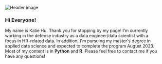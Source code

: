![Header image](https://github.com/katie-hu/kayteewho/blob/main/Images/Header.png)

### Hi Everyone!

<img align='right' src='https://media.giphy.com/media/v1.Y2lkPTc5MGI3NjExNzR3cW03eDJwMDU2OXIzNmp0Z3BvbXVtaHl0MzhibmFqbG5kemlnMiZlcD12MV9pbnRlcm5hbF9naWZfYnlfaWQmY3Q9Zw/3o7TKMt1VVNkHV2PaE/giphy.gif' width='10"'>


My name is Katie Hu. Thank you for stopping by my page! 
I'm currently working in the defense industry as a data engineer/data scientist with a focus in HR-related data. 
In addition, I'm pursuing my master's degree in applied data science and expected to complete the program August 2023. 
Most of my content is in **Python** and **R**. 
Please feel free to contact me if you have any questions! 

